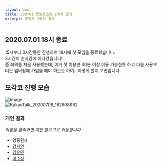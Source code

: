 ```yaml
---
layout: post
title: 200701 못읽겠조팀 1회차 결과
excerpt: 모각코 1회차 결과
---
```

## 2020.07.01 18시 종료
15시부터 3시간동안 진행하여 18시에 첫 모임을 종료했습니다.  
3시간이 순식간에 지나갔습니다!  
줌 회의를 처음 사용했는데, 이거 첫 이용만 40분 이상 이용 가능한듯 하고 다음 사용부터는 멤버쉽에 가입을 해야 하는듯 하여.. 어떻게 할지 고민입니다.  

## 모각코 진행 모습
![image](https://user-images.githubusercontent.com/67630133/86902221-9f248c00-c148-11ea-8420-688a168025fd.png)  
![KakaoTalk_20200708_182608982](https://user-images.githubusercontent.com/67630133/86902396-dabf5600-c148-11ea-9f7a-af571a9faef6.jpg)  

### 개인 결과
*이름을 클릭하면 개인 블로그로 이동합니다*  
- 양종환()  
- [강서연](https://yonniii.github.io/mogakco/mogakco-0102/)
- [김유민](https://yam-cha.tistory.com/58)
- [이수정](https://realcrystal.github.io/mogacko/2020/07/01/mgk_01_b.html)
